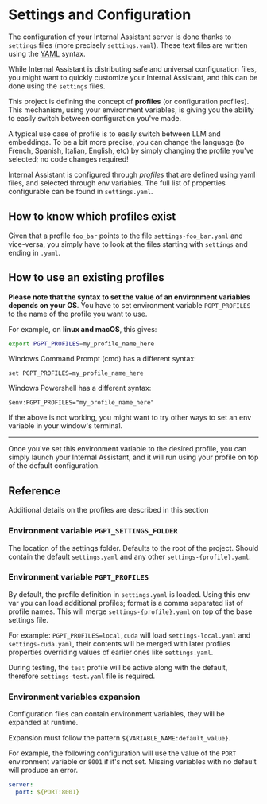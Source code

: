 # Settings and Configuration

The configuration of your Internal Assistant server is done thanks to `settings` files (more precisely `settings.yaml`).
These text files are written using the [YAML](https://en.wikipedia.org/wiki/YAML) syntax.

While Internal Assistant is distributing safe and universal configuration files, you might want to quickly customize your
Internal Assistant, and this can be done using the `settings` files.

This project is defining the concept of **profiles** (or configuration profiles).
This mechanism, using your environment variables, is giving you the ability to easily switch between
configuration you've made.

A typical use case of profile is to easily switch between LLM and embeddings.
To be a bit more precise, you can change the language (to French, Spanish, Italian, English, etc) by simply changing
the profile you've selected; no code changes required!

Internal Assistant is configured through *profiles* that are defined using yaml files, and selected through env variables.
The full list of properties configurable can be found in `settings.yaml`.

## How to know which profiles exist
Given that a profile `foo_bar` points to the file `settings-foo_bar.yaml` and vice-versa, you simply have to look
at the files starting with `settings` and ending in `.yaml`.

## How to use an existing profiles
**Please note that the syntax to set the value of an environment variables depends on your OS**.
You have to set environment variable `PGPT_PROFILES` to the name of the profile you want to use.

For example, on **linux and macOS**, this gives:
```bash
export PGPT_PROFILES=my_profile_name_here
```

Windows Command Prompt (cmd) has a different syntax:
```shell
set PGPT_PROFILES=my_profile_name_here
```

Windows Powershell has a different syntax:
```shell
$env:PGPT_PROFILES="my_profile_name_here"
```
If the above is not working, you might want to try other ways to set an env variable in your window's terminal.

---

Once you've set this environment variable to the desired profile, you can simply launch your Internal Assistant,
and it will run using your profile on top of the default configuration.

## Reference
Additional details on the profiles are described in this section

### Environment variable `PGPT_SETTINGS_FOLDER`

The location of the settings folder. Defaults to the root of the project.
Should contain the default `settings.yaml` and any other `settings-{profile}.yaml`.

### Environment variable `PGPT_PROFILES`

By default, the profile definition in `settings.yaml` is loaded.
Using this env var you can load additional profiles; format is a comma separated list of profile names.
This will merge `settings-{profile}.yaml` on top of the base settings file.

For example:
`PGPT_PROFILES=local,cuda` will load `settings-local.yaml`
and `settings-cuda.yaml`, their contents will be merged with
later profiles properties overriding values of earlier ones like `settings.yaml`.

During testing, the `test` profile will be active along with the default, therefore `settings-test.yaml`
file is required.

### Environment variables expansion

Configuration files can contain environment variables,
they will be expanded at runtime.

Expansion must follow the pattern `${VARIABLE_NAME:default_value}`.

For example, the following configuration will use the value of the `PORT`
environment variable or `8001` if it's not set.
Missing variables with no default will produce an error.

```yaml
server:
  port: ${PORT:8001}
```
